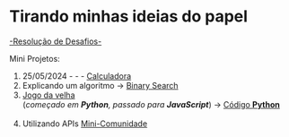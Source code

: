 # Tirando minhas ideias do papel

[-Resolução de Desafios-](https://henrygoncalvess.github.io/Projetos/desafios/desafios)

Mini Projetos:

1. 25/05/2024 - - - [Calculadora](https://henrygoncalvess.github.io/Projetos/calculadora/escola/calc) <br>
1. Explicando um algoritmo -> [Binary Search](https://henrygoncalvess.github.io/Projetos/binary_search)<br>
1. [Jogo da velha](https://henrygoncalvess.github.io/Projetos/jogo_velha)<br>
(*começado em **Python**, passado para **JavaScript***) -> [Código **Python**](https://henrygoncalvess.github.io/Projetos/jogo_velha/cod_python/cod) <br> <br>
1. Utilizando APIs [Mini-Comunidade](https://henrygoncalvess.github.io/Projetos/usandoAPI)
